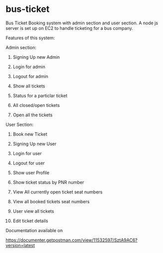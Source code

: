 # bus-ticket
Bus Ticket Booking system with admin section and user section. A node js server is set up on EC2 to handle ticketing for a bus company.

Features of this system:


Admin section:



1) Signing Up new Admin

2) Login for admin 

3) Logout for admin

4) Show all tickets

5) Status for a particlar ticket

6) All closed/open tickets

7) Open all the tickets



User Section:



1) Book new Ticket

2) Signing Up new User

3) Login for user 

4) Logout for user

5) Show user Profile

6) Show ticket status by PNR number

7) View All currently open ticket seat numbers

8) View all booked tickets seat numbers

9) User view all tickets

10) Edit ticket details




Documentation available on 

https://documenter.getpostman.com/view/11532597/SztA9AC6?version=latest
